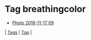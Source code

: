 <!--
title: Tag breathingcolor
date: 2020-06-28T15:26:58.809Z
tags:
-->
# Tag breathingcolor

 * [Photo 2016-11-17 09](153296125269.md)

| [Tags](tags.md) | [Top](index.md) |
